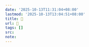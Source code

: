 ```yaml
---
date: '2025-10-13T11:31:04+08:00'
lastmod: '2025-10-13T13:04:51+08:00'
title: 󰨈
url: 󰨈
tags: []
src:
note:
---
```

